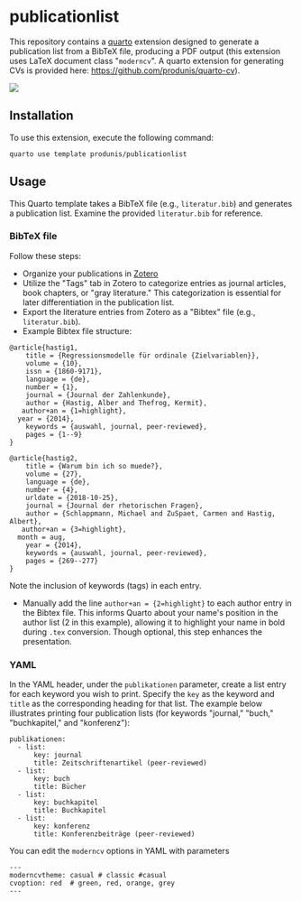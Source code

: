 # publicationlist

This repository contains a [quarto](https://quarto.org) extension designed to generate a publication list from a BibTeX file, producing a PDF output (this extension uses LaTeX document class "`moderncv`". A quarto extension for generating CVs is provided here: <https://github.com/produnis/quarto-cv>).

![](https://www.produnis.de/blog/posts/2021-04-19-publikationsliste-im-lebenslauf-mit-latex/publikationslebenslauf.png)


## Installation

To use this extension, execute the following command:

`quarto use template produnis/publicationlist`


## Usage

This Quarto template takes a BibTeX file (e.g., `literatur.bib`) and generates a publication list. Examine the provided `literatur.bib` for reference.

### BibTeX file

Follow these steps:

- Organize your publications in [Zotero](https://www.zotero.org)
- Utilize the "Tags" tab in Zotero to categorize entries as journal articles, book chapters, or "gray literature." This categorization is essential for later differentiation in the publication list.
- Export the literature entries from Zotero as a "Bibtex" file (e.g., `literatur.bib`).
- Example Bibtex file structure:

```
@article{hastig1,
    title = {Regressionsmodelle für ordinale {Zielvariablen}},
    volume = {10},
    issn = {1860-9171},
    language = {de},
    number = {1},
    journal = {Journal der Zahlenkunde},
    author = {Hastig, Alber and Thefrog, Kermit},
   author+an = {1=highlight},
  year = {2014},
    keywords = {auswahl, journal, peer-reviewed},
    pages = {1--9}
}

@article{hastig2,
    title = {Warum bin ich so muede?},
    volume = {27},
    language = {de},
    number = {4},
    urldate = {2018-10-25},
    journal = {Journal der rhetorischen Fragen},
    author = {Schlappmann, Michael and ZuSpaet, Carmen and Hastig, Albert},
   author+an = {3=highlight},
  month = aug,
    year = {2014},
    keywords = {auswahl, journal, peer-reviewed},
    pages = {269--277}
}
```
Note the inclusion of keywords (tags) in each entry.

- Manually add the line  `author+an = {2=highlight}` to each author entry in the Bibtex file. This informs Quarto about your name's position in the author list (2 in this example), allowing it to highlight your name in bold during  `.tex` conversion. Though optional, this step enhances the presentation.

### YAML

In the YAML header, under the `publikationen` parameter, create a list entry for each keyword you wish to print. Specify the `key` as the keyword and `title` as the corresponding heading for that list. The example below illustrates printing four publication lists (for keywords "journal," "buch," "buchkapitel," and "konferenz"):

```
publikationen:
  - list:
      key: journal
      title: Zeitschriftenartikel (peer-reviewed)
  - list:
      key: buch
      title: Bücher   
  - list:
      key: buchkapitel
      title: Buchkapitel
  - list:
      key: konferenz
      title: Konferenzbeiträge (peer-reviewed) 
```

You can edit the `moderncv` options in YAML with parameters

```
---
moderncvtheme: casual # classic #casual
cvoption: red  # green, red, orange, grey
---
```
